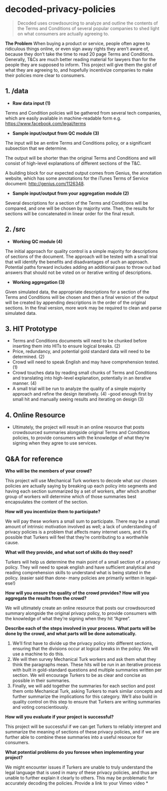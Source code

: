 # decoded-privacy-policies
> Decoded uses crowdsourcing to analyze and outline the contents of the Terms and Conditions of several popular companies to shed light on what consumers are actually agreeing to.

**The Problem**
When buying a product or service, people often agree to ridiculous things online, or even sign away rights they aren’t aware of, because they don’t take the time to read 20 page Terms and Conditions. Generally, T&Cs are much better reading material for lawyers than for the people they are supposed to inform. This project will give them the gist of what they are agreeing to, and hopefully incentivize companies to make their policies more clear to consumers.

## 1. /data
* **Raw data input (1)**

Terms and Condition policies will be gathered from several tech companies, which are easily available in machine-readable form e.g. https://www.facebook.com/legal/terms

* **Sample input/output from QC module (3)**

The input will be an entire Terms and Conditions policy, or a significant subsection that we determine.

The output will be shorter than the original Terms and Conditions and will consist of high-level explanations of different sections of the T&C.

A building block for our expected output comes from Genius, the annotation website, which has some annotations for the iTunes Terms of Service document: http://genius.com/1126348.

* **Sample input/output from your aggregation module (2)**

Several descriptions for a section of the Terms and Conditions will be compared,
and one will be chosen by majority vote. Then, the results for sections will be concatenated in linear order for the final result.

## 2. /src
* **Working QC module (4)**

The initial approach for quality control is a simple majority for descriptions of sections of the document. The approach will be tested with a small trial that will identify the benefits and disadvantages of such an approach. Potential paths forward includes adding an additional pass to throw out bad answers that should not be voted on or iterative writing of descriptions.

* **Working aggregation (3)**

Given simulated data, the appropriate descriptions for a section of the Terms and Conditions will be chosen and then a final version of the output will be created by appending descriptions in the order of the original sections. In the final version, more work may be required to clean and parse simulated data.

## 3. HIT Prototype
* Terms and Conditions documents will need to be chunked before inserting them into HITs to ensure logical breaks. (2)
* Price, redundancy, and potential gold standard data will need to be determined. (2)
* Crowd will need to speak English and may have comprehension tested. (1)
* Crowd touches data by reading small chunks of Terms and Conditions and translating into high-level explanation, potentially in an iterative manner. (4)
* A small trial will be run to analyze the quality of a simple majority approach and refine the design iteratively. (4)
-good enough first by small hit and manually seeing results and iterating on design (3)

## 4. Online Resource
* Ultimately, the project will result in an online resource that posts crowdsourced summaries alongside original Terms and Conditions policies, to provide consumers with the knowledge of what they’re signing when they agree to use services.

## Q&A for reference
**Who will be the members of your crowd?**

This project will use Mechanical Turk workers to decode what our chosen policies are actually saying by breaking up each policy into segments and having each section summarized by a set of workers, after which another group of workers will determine which of those summaries best encapsulates the content of the section.

**How will you incentivize them to participate?**

We will pay these workers a small sum to participate. There may be a small amount of intrinsic motivation involved as well; a lack of understanding of privacy policies is a problem that affects many internet users, and it’s possible that Turkers will feel that they’re contributing to a worthwhile cause.

**What will they provide, and what sort of skills do they need?**

Turkers will help us determine the main point of a small section of a privacy policy. They will need to speak english and have sufficient analytical and reading comprehension skills to understand what is being stated in the policy. (easier said than done- many policies are primarily written in legal-ese!)

**How will you ensure the quality of the crowd provides? How will you aggregate the results from the crowd?**

We will ultimately create an online resource that posts our crowdsourced summary alongside the original privacy policy, to provide consumers with the knowledge of what they’re signing when they hit “Agree”.

**Describe each of the steps involved in your process. What parts will be done by the crowd, and what parts will be done automatically.**

1. We’ll first have to divide up the privacy policy into different sections, ensuring that the divisions occur at logical breaks in the policy. We will use a machine to do this.
2. We will then survey Mechanical Turk workers and ask them what they think the paragraphs mean. These hits will be run in an iterative process with built in gold-standard questions and multiple summaries written per section. We will encourage Turkers to be as clear and concise as possible in their summaries.
3. Finally, we will add together the summaries for each section and post them onto Mechanical Turk, asking Turkers to mark similar concepts and further summarize the implications for this category. We’ll also build in quality control on this step to ensure that Turkers are writing summaries and voting conscientiously.

**How will you evaluate if your project is successful?**

This project will be successful if we can get Turkers to reliably interpret and summarize the meaning of sections of these privacy policies, and if we are further able to combine these summaries into a useful resource for consumers.

**What potential problems do you foresee when implementing your project?**

We might encounter issues if Turkers are unable to truly understand the legal language that is used in many of these privacy policies, and thus are unable to further explain it clearly to others. This may be problematic for accurately decoding the policies.
Provide a link to your Vimeo video *
